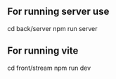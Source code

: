 ## For running server use
cd back/server
npm run server
## For running vite
cd front/stream
npm run dev
